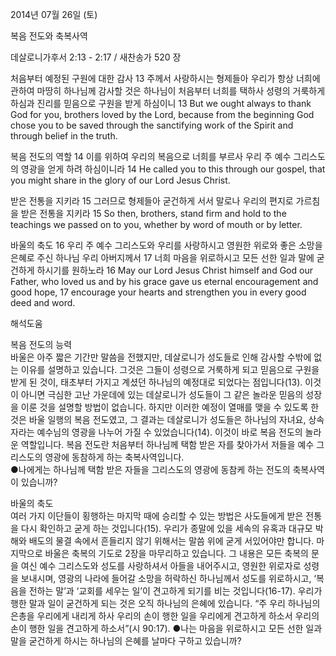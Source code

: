 2014년 07월 26일 (토)

복음 전도와 축복사역



데살로니가후서 2:13 - 2:17 / 새찬송가 520 장


처음부터 예정된 구원에 대한 감사 
13 주께서 사랑하시는 형제들아 우리가 항상 너희에 관하여 마땅히 하나님께 감사할 것은 하나님이 처음부터 너희를 택하사 성령의 거룩하게 하심과 진리를 믿음으로 구원을 받게 하심이니
13 But we ought always to thank God for you, brothers loved by the Lord, because from the beginning God chose you to be saved through the sanctifying work of the Spirit and through belief in the truth. 

복음 전도의 역할 
14 이를 위하여 우리의 복음으로 너희를 부르사 우리 주 예수 그리스도의 영광을 얻게 하려 하심이니라
14 He called you to this through our gospel, that you might share in the glory of our Lord Jesus Christ.

받은 전통을 지키라 
15 그러므로 형제들아 굳건하게 서서 말로나 우리의 편지로 가르침을 받은 전통을 지키라
15 So then, brothers, stand firm and hold to the teachings we passed on to you, whether by word of mouth or by letter. 

바울의 축도 
16 우리 주 예수 그리스도와 우리를 사랑하시고 영원한 위로와 좋은 소망을 은혜로 주신 하나님 우리 아버지께서 17 너희 마음을 위로하시고 모든 선한 일과 말에 굳건하게 하시기를 원하노라 
16 May our Lord Jesus Christ himself and God our Father, who loved us and by his grace gave us eternal encouragement and good hope, 17 encourage your hearts and strengthen you in every good deed and word.

해석도움





복음 전도의 능력  
바울은 아주 짧은 기간만 말씀을 전했지만, 데살로니가 성도들로 인해 감사할 수밖에 없는 이유를 설명하고 있습니다. 그것은 그들이 성령으로 거룩하게 되고 믿음으로 구원을 받게 된 것이, 태초부터 가지고 계셨던 하나님의 예정대로 되었다는 점입니다(13). 이것이 아니면 극심한 고난 가운데에 있는 데살로니가 성도들이 그 같은 놀라운 믿음의 성장을 이룬 것을 설명할 방법이 없습니다. 하지만 이러한 예정이 열매를 맺을 수 있도록 한 것은 바울 일행의 복음 전도였고, 그 결과는 데살로니가 성도들은 하나님의 자녀요, 상속자라는 예수님의 영광을 나누어 가질 수 있었습니다(14). 이것이 바로 복음 전도의 놀라운 역할입니다. 복음 전도란 처음부터 하나님께 택함 받은 자를 찾아가서 저들을 예수 그리스도의 영광에 동참하게 하는 축복사역입니다.  
●나에게는 하나님께 택함 받은 자들을 그리스도의 영광에 동참케 하는 전도의 축복사역이 있습니까?  

바울의 축도  
여러 가지 이단들이 횡행하는 마지막 때에 승리할 수 있는 방법은 사도들에게 받은 전통을 다시 확인하고 굳게 하는 것입니다(15). 우리가 종말에 있을 세속의 유혹과 대규모 박해와 배도의 물결 속에서 흔들리지 않기 위해서는 말씀 위에 굳게 서있어야만 합니다. 마지막으로 바울은 축복의 기도로 2장을 마무리하고 있습니다. 그 내용은 모든 축복의 문을 여신 예수 그리스도와 성도를 사랑하셔서 아들을 내어주시고, 영원한 위로자로 성령을 보내시며, 영광의 나라에 들어갈 소망을 허락하신 하나님께서 성도를 위로하시고, ‘복음을 전하는 말’과 ‘교회를 세우는 일’이 견고하게 되기를 비는 것입니다(16-17). 우리가 행한 말과 일이 굳건하게 되는 것은 오직 하나님의 은혜에 있습니다. “주 우리 하나님의 은총을 우리에게 내리게 하사 우리의 손이 행한 일을 우리에게 견고하게 하소서 우리의 손이 행한 일을 견고하게 하소서”(시 90:17). 
●나는 마음을 위로하시고 모든 선한 일과 말을 굳건하게 하시는 하나님의 은혜를 날마다 구하고 있습니까?
